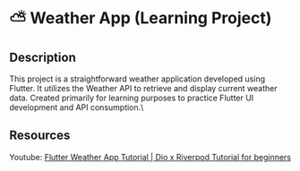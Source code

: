 # ⛅ Weather App (Learning Project)

## Description
This project is a straightforward weather application developed using Flutter. It utilizes the Weather API to retrieve and display current weather data. Created primarily for learning purposes to practice Flutter UI development and API consumption.\

## Resources
Youtube: [Flutter Weather App Tutorial | Dio x Riverpod Tutorial for beginners](https://youtu.be/msoKuk-5QFg)
